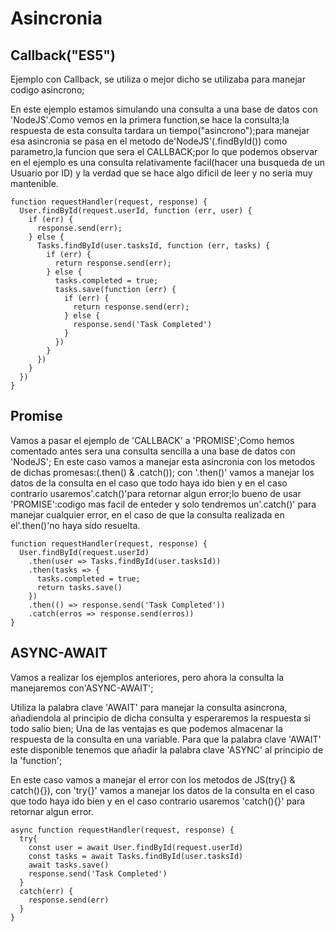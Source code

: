 # Asincronia

## Callback("ES5")

Ejemplo con Callback, se utiliza o mejor dicho se utilizaba para manejar codigo asincrono; 

En este ejemplo estamos simulando una consulta a una base de datos con 'NodeJS'.Como vemos en la primera function,se hace la consulta;la respuesta de esta consulta tardara un tiempo("asincrono");para manejar esa asincronia se pasa en el metodo de'NodeJS'(.findById()) como parametro,la funcion que sera el CALLBACK;por lo que podemos observar en el ejemplo es una consulta relativamente facil(hacer una busqueda de un Usuario por ID) y la verdad que se hace algo dificil de leer y no seria muy mantenible.
```
function requestHandler(request, response) {
  User.findById(request.userId, function (err, user) {
    if (err) {
      response.send(err);
    } else {
      Tasks.findById(user.tasksId, function (err, tasks) {
        if (err) {
          return response.send(err);
        } else {
          tasks.completed = true;
          tasks.save(function (err) {
            if (err) {
              return response.send(err);
            } else {
              response.send('Task Completed')
            }
          })
        }
      })
    }
  })
}
```
## Promise
Vamos a pasar el ejemplo de 'CALLBACK' a 'PROMISE';Como hemos comentado antes sera una consulta sencilla a una base de datos con 'NodeJS'; En este caso vamos a manejar esta asincronia con los metodos de dichas promesas:(.then() & .catch()); con '.then()' vamos a manejar los datos de la consulta en el caso que todo haya ido bien y en el caso contrario usaremos'.catch()'para retornar algun error;lo bueno de usar 'PROMISE':codigo mas facil de enteder y solo tendremos un'.catch()' para manejar cualquier error, en el caso de que la consulta realizada en el'.then()'no haya sido  resuelta. 
```
function requestHandler(request, response) {
  User.findById(request.userId)
    .then(user => Tasks.findById(user.tasksId))
    .then(tasks => {
      tasks.completed = true;
      return tasks.save()
    })
    .then(() => response.send('Task Completed'))
    .catch(erros => response.send(erros))
}
```
## ASYNC-AWAIT 
Vamos a realizar los ejemplos anteriores, pero ahora la consulta la manejaremos con'ASYNC-AWAIT';

Utiliza la palabra clave 'AWAIT' para manejar la consulta asincrona, añadiendola al principio de dicha consulta y esperaremos la respuesta si todo salio bien; Una de las ventajas es que podemos  almacenar la respuesta de la consulta en una variable. Para que la palabra clave 'AWAIT' este  disponible tenemos que añadir la palabra clave 'ASYNC' al principio de la 'function';

En este caso vamos a manejar el error con los metodos de JS(try{} & catch(){}), con 'try{}' vamos a manejar los datos de la consulta en el caso que todo haya ido bien y en el caso contrario usaremos 'catch(){}' para retornar algun error.
```
async function requestHandler(request, response) {
  try{
    const user = await User.findById(request.userId)
    const tasks = await Tasks.findById(user.tasksId)
    await tasks.save()
    response.send('Task Completed')
  }
  catch(err) {
    response.send(err)
  }
}
```
